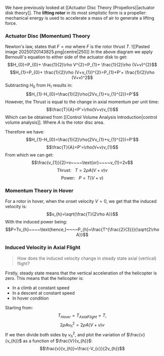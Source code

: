 We have previously looked at [[Actuator Disc Theory (Propellors)|actuator disk theory]].
The **lifting rotor** in its most simplistic form is a propeller: mechanical energy is used to accelerate a mass of air to generate a lifting force.
### Actuator Disc (Momentum) Theory
Newton's law, states that $F=ma$ where $F$ is the rotor thrust $T$.
![[Pasted image 20250120143825.png|centre|250]]
In the above diagram we apply Bernoulli's equation to either side of the actuator disk to get:
$$H_{0}=P_{0}+ \frac{1}{2}\rho V^{2}=P_{1}+ \frac{1}{2}\rho (V+v)^{2}$$
$$H_{1}=P_{0}+ \frac{1}{2}\rho (V+v_{1})^{2}=P_{1}+P'+ \frac{1}{2}\rho (V+v)^2$$
Subtracting $H_{0}$ from $H_{1}$ results in:
$$H_{1}-H_{0}=\frac{1}{2}\rho(2Vv_{1}+v_{1}^{2})=P'$$
However, the Thrust is equal to the change in axial momentum per unit time:
$$\frac{T}{A}=P'=\rho(V+v)v_{1}$$
Which can be obtained from [[Control Volume Analysis Introduction|control volume analysis]]. Where $A$ is the rotor disc area.


Therefore we have:
$$H_{1}-H_{0}=\frac{1}{2}\rho(2Vv_{1}+v_{1}^{2})=P'$$
$$\frac{T}{A}=P'=\rho(V+v)v_{1}$$
From which we can get:
$$\frac{v_{1}}{2}=v~~~~\text{or}~~~~v_{1}=2v$$
$$\text{Thrust:}~~~T=2\rho A(V+v)v$$
$$\text{Power:}~~~P=T(V+v)$$
### Momentum Theory in Hover
For a rotor in hover, when the onset velocity $V=0$, we get that the induced velocity is:
$$v_{h}=\sqrt{\frac{T}{2\rho A}}$$
With the induced power being:
$$P=Tv_{h}~~~~\text{hence,}~~~~P_{h}=\frac{T^{\frac{2}{3}}}{\sqrt{2\rho A}}$$
### Induced Velocity in Axial Flight
> How does the induced velocity change in steady state axial (vertical) flight?

Firstly, steady state means that the vertical acceleration of the helicopter is zero. This means that the helicopter is:
- In a climb at constant speed
- In a descent at constant speed
- In hover condition

Starting from:
$$T_{Hover}=T_{AxialFlight}=T,$$
$$2\rho Av_{h}^{2}=2\rho A(V+v)v$$
If we then divide both sides by $v_{h}^{2}$, and plot the variation of $\frac{v}{v_{h}}$ as a function of $\frac{V}{v_{h}}$:
$$\frac{v}{v_{h}}=\frac{-V_{c}}{2v_{h}}$$